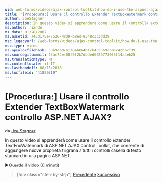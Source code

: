 ```yaml
---
uid: web-forms/videos/ajax-control-toolkit/how-do-i-use-the-aspnet-ajax-textboxwatermark-control-extender
title: '[Procedura:] Usare il controllo Extender TextBoxWatermark controllo ASP.NET AJAX? | Microsoft Docs'
author: JoeStagner
description: In questo video si apprenderà come usare il controllo extender TextBoxWatermark di ASP.NET AJAX Control Toolkit, che consente di aggiungere nuove proprietà filigrana a un...
ms.author: riande
ms.date: 01/26/2007
ms.assetid: a43d175e-7526-4dd9-b8ed-9348c3c3dd39
msc.legacyurl: /web-forms/videos/ajax-control-toolkit/how-do-i-use-the-aspnet-ajax-textboxwatermark-control-extender
msc.type: video
ms.openlocfilehash: 03b9da9c61784b864b1cb452569cb09742bbcf39
ms.sourcegitcommit: 45ac74e400f9f2b7dbded66297730f6f14a4eb25
ms.translationtype: MT
ms.contentlocale: it-IT
ms.lasthandoff: 08/16/2018
ms.locfileid: "41826319"
---
```

<a name="how-do-i-use-the-aspnet-ajax-textboxwatermark-control-extender"></a>[Procedura:] Usare il controllo Extender TextBoxWatermark controllo ASP.NET AJAX?
====================
da [Joe Stagner](https://github.com/JoeStagner)

In questo video si apprenderà come usare il controllo extender TextBoxWatermark di ASP.NET AJAX Control Toolkit, che consente di aggiungere nuove proprietà filigrana a tutti i controlli casella di testo standard in una pagina ASP.NET.

[&#9654;Guarda il video (6 minuti)](https://channel9.msdn.com/Blogs/ASP-NET-Site-Videos/how-do-i-use-the-aspnet-ajax-textboxwatermark-control-extender)

> [!div class="step-by-step"]
> [Precedente](how-do-i-use-the-aspnet-ajax-cascadingdropdown-control-extender.md)
> [Successivo](how-do-i-use-the-aspnet-ajax-popup-control-extender.md)
